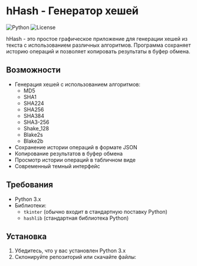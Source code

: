 # hHash - Генератор хешей

![Python](https://img.shields.io/badge/Python-3.x-blue.svg)
![License](https://img.shields.io/badge/License-MIT-green.svg)

hHash - это простое графическое приложение для генерации хешей из текста с использованием различных алгоритмов. Программа сохраняет историю операций и позволяет копировать результаты в буфер обмена.

## Возможности

- Генерация хешей с использованием алгоритмов:
  - MD5
  - SHA1
  - SHA224
  - SHA256
  - SHA384
  - SHA3-256
  - Shake_128
  - Blake2s
  - Blake2b
- Сохранение истории операций в формате JSON
- Копирование результатов в буфер обмена
- Просмотр истории операций в табличном виде
- Современный темный интерфейс

## Требования

- Python 3.x
- Библиотеки:
  - `tkinter` (обычно входит в стандартную поставку Python)
  - `hashlib` (стандартная библиотека Python)

## Установка

1. Убедитесь, что у вас установлен Python 3.x
2. Склонируйте репозиторий или скачайте файлы:
